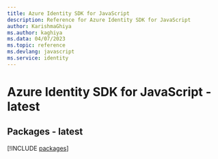 ```yaml
---
title: Azure Identity SDK for JavaScript
description: Reference for Azure Identity SDK for JavaScript
author: KarishmaGhiya
ms.author: kaghiya
ms.data: 04/07/2023
ms.topic: reference
ms.devlang: javascript
ms.service: identity
---
```

# Azure Identity SDK for JavaScript - latest
## Packages - latest
[!INCLUDE [packages](identity-index.md)]